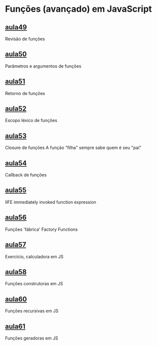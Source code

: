 # Funções (avançado) em JavaScript

## [aula49](aula49/)

Revisão de funções

## [aula50](aula50/)

Parâmetros e argumentos de funções

## [aula51](aula51/)

Retorno de funções

## [aula52](aula52/)

Escopo léxico de funções

## [aula53](aula53/)

Closure de funções
A função "filha" sempre sabe quem é seu "pai"

## [aula54](aula54/)

Callback de funções

## [aula55](aula55/)

IIFE
immediately invoked function expression

## [aula56](aula56/)

Funções 'fábrica'
Factory Functions

## [aula57](aula57/)

Exercício, calculadora em JS

## [aula58](aula58/)

Funções construtoras em JS

## [aula60](aula60/)

Funções recursivas em JS

## [aula61](aula61/)

Funções geradoras em JS
